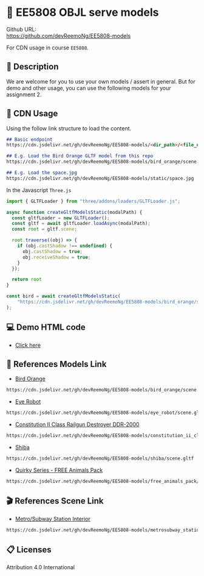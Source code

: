# 🤖 EE5808 OBJL serve models

Github URL:   
https://github.com/devReemoNg/EE5808-models

For CDN usage in course `EE5808`.  

## 📝 Description

We are welcome for you to use your own models / assert in general. But for demo and other usage, you can use the following models for your assignment 2.

## 🚀 CDN Usage

Using the follow link structure to load the content.
```md
## Basic endpoint
https://cdn.jsdelivr.net/gh/devReemoNg/EE5808-models/<dir_path>/<file_name>

## E.g. Load the Bird Orange GLTF model from this repo
https://cdn.jsdelivr.net/gh/devReemoNg/EE5808-models/bird_orange/scene.gltf

## E.g. Load the space.jpg
https://cdn.jsdelivr.net/gh/devReemoNg/EE5808-models/static/space.jpg
```

In the Javascript `Three.js`
```js
import { GLTFLoader } from "three/addons/loaders/GLTFLoader.js";

async function createGltfModelsStatic(modalPath) {
  const gltfLoader = new GLTFLoader();
  const gltf = await gltfLoader.loadAsync(modalPath);
  const root = gltf.scene;

  root.traverse((obj) => {
    if (obj.castShadow !== undefined) {
      obj.castShadow = true;
      obj.receiveShadow = true;
    }
  });

  return root
}

const bird = await createGltfModelsStatic(
    "https://cdn.jsdelivr.net/gh/devReemoNg/EE5808-models/bird_orange/scene.gltf"
);
```

## 💻 Demo HTML code
- [Click here](https://github.com/devReemoNg/EE5808-models/blob/main/demo%20html/index.js)

## 🔗 References Models Link
- [Bird Orange](https://sketchfab.com/3d-models/bird-orange-0d31748606c2499fb652c0c1052b7cfa)
```md
https://cdn.jsdelivr.net/gh/devReemoNg/EE5808-models/bird_orange/scene.gltf
```

- [Eye Robot](https://sketchfab.com/3d-models/eye-robot-0f62aedb1f564133b259b1dd02297673)
```md
https://cdn.jsdelivr.net/gh/devReemoNg/EE5808-models/eye_robot/scene.gltf
```

- [Constitution II Class Railgun Destroyer DDR-2000](https://sketchfab.com/3d-models/constitution-ii-class-railgun-destroyer-ddr-2000-3b04b0a0dc1244d28d99382f7d33d54e)
```md
https://cdn.jsdelivr.net/gh/devReemoNg/EE5808-models/constitution_ii_class_railgun_destroyer_ddr-2000/scene.gltf
```
 
- [Shiba](https://sketchfab.com/3d-models/shiba-faef9fe5ace445e7b2989d1c1ece361c)
```md
https://cdn.jsdelivr.net/gh/devReemoNg/EE5808-models/shiba/scene.gltf
```

- [Quirky Series - FREE Animals Pack](https://sketchfab.com/3d-models/quirky-series-free-animals-pack-19e91ef86cd0448f9cbb5d6c538dade2)
```md
https://cdn.jsdelivr.net/gh/devReemoNg/EE5808-models/free_animals_pack/scene.gltf
```

## 🎬 References Scene Link
- [Metro/Subway Station Interior](https://sketchfab.com/3d-models/quirky-series-free-animals-pack-19e91ef86cd0448f9cbb5d6c538dade2)
```md
https://cdn.jsdelivr.net/gh/devReemoNg/EE5808-models/metrosubway_station_interior/scene.gltf
```

## 📋 Licenses

Attribution 4.0 International
